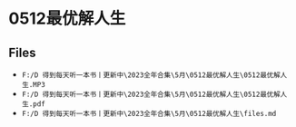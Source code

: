 # 0512最优解人生

## Files

- `F:/D 得到每天听一本书丨更新中\2023全年合集\5月\0512最优解人生\0512最优解人生.MP3`
- `F:/D 得到每天听一本书丨更新中\2023全年合集\5月\0512最优解人生\0512最优解人生.pdf`
- `F:/D 得到每天听一本书丨更新中\2023全年合集\5月\0512最优解人生\files.md`
